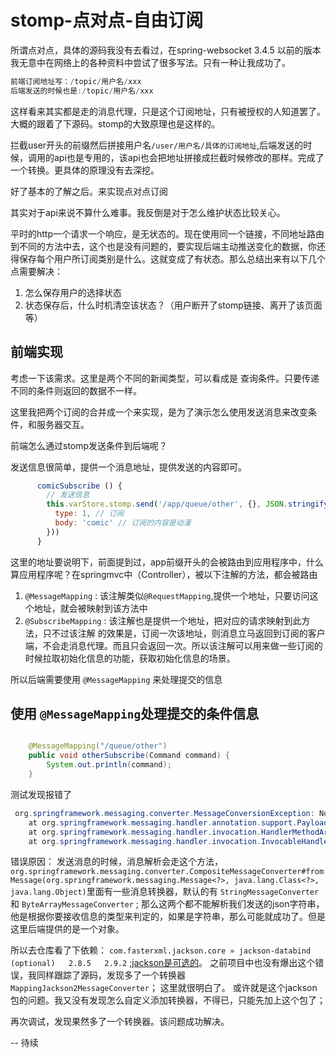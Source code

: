# stomp-点对点-自由订阅

所谓点对点，具体的源码我没有去看过，在spring-websocket 3.4.5 以前的版本我无意中在网络上的各种资料中尝试了很多写法。只有一种让我成功了。

```java
前端订阅地址写：/topic/用户名/xxx
后端发送的时候也是:/topic/用户名/xxx
```
这样看来其实都是走的消息代理，只是这个订阅地址，只有被授权的人知道罢了。 大概的跟着了下源码。stomp的大致原理也是这样的。 

拦截user开头的前缀然后拼接用户名`/user/用户名/具体的订阅地址`,后端发送的时候，调用的api也是专用的，该api也会把地址拼接成拦截时候修改的那样。完成了一个转换。更具体的原理没有去深挖。


好了基本的了解之后。来实现点对点订阅

其实对于api来说不算什么难事。我反倒是对于怎么维护状态比较关心。

平时的http一个请求一个响应，是无状态的。现在使用同一个链接，不同地址路由到不同的方法中去，这个也是没有问题的，要实现后端主动推送变化的数据，你还得保存每个用户所订阅类别是什么。这就变成了有状态。那么总结出来有以下几个点需要解决：

1. 怎么保存用户的选择状态
2. 状态保存后，什么时机清空该状态？（用户断开了stomp链接、离开了该页面等）

## 前端实现

考虑一下该需求。这里是两个不同的新闻类型，可以看成是 查询条件。只要传递不同的条件则返回的数据不一样。

这里我把两个订阅的合并成一个来实现，是为了演示怎么使用发送消息来改变条件，和服务器交互。

前端怎么通过stomp发送条件到后端呢？

发送信息很简单，提供一个消息地址，提供发送的内容即可。
```javascript
      comicSubscribe () {
        // 发送信息
        this.varStore.stomp.send('/app/queue/other', {}, JSON.stringify({
          type: 1, // 订阅
          body: 'comic' // 订阅的内容是动漫
        }))
      }
```

这里的地址要说明下，前面提到过，app前缀开头的会被路由到应用程序中，什么算应用程序呢？在springmvc中（Controller），被以下注解的方法，都会被路由

1. `@MessageMapping` : 该注解类似`@RequestMapping`,提供一个地址，只要访问这个地址，就会被映射到该方法中
2. `@SubscribeMapping` : 该注解也是提供一个地址，把对应的请求映射到此方法，只不过该注解 的效果是，订阅一次该地址，则消息立马返回到订阅的客户端，不会走消息代理。而且只会返回一次。所以该注解可以用来做一些订阅的时候拉取初始化信息的功能，获取初始化信息的场景。


所以后端需要使用 `@MessageMapping` 来处理提交的信息

## 使用 `@MessageMapping`处理提交的条件信息

```java

    @MessageMapping("/queue/other")
    public void otherSubscribe(Command command) {
        System.out.println(command);
    }
```

测试发现报错了

```java
 org.springframework.messaging.converter.MessageConversionException: No converter found to convert to class cn.mrcode.javawebsocketdemo.stomp.controller.Command, message=GenericMessage [payload=byte[25], headers={simpMessageType=MESSAGE, stompCommand=SEND, nativeHeaders={destination=[/app/queue/other], content-length=[25]}, simpSessionAttributes={}, simpHeartbeat=[J@6a00f3b2, lookupDestination=/queue/other, simpSessionId=hkgcxx3t, simpDestination=/app/queue/other}]
	at org.springframework.messaging.handler.annotation.support.PayloadArgumentResolver.resolveArgument(PayloadArgumentResolver.java:118)
	at org.springframework.messaging.handler.invocation.HandlerMethodArgumentResolverComposite.resolveArgument(HandlerMethodArgumentResolverComposite.java:77)
	at org.springframework.messaging.handler.invocation.InvocableHandlerMethod.getMethodArgumentValues(InvocableHandlerMethod.java:139)
```

错误原因： 发送消息的时候，消息解析会走这个方法，`org.springframework.messaging.converter.CompositeMessageConverter#fromMessage(org.springframework.messaging.Message<?>, java.lang.Class<?>, java.lang.Object)`里面有一些消息转换器，默认的有 `StringMessageConverter` 和 `ByteArrayMessageConverter` ; 那么这两个都不能解析我们发送的json字符串，他是根据你要接收信息的类型来判定的，如果是字符串，那么可能就成功了。但是这里后端提供的是一个对象。

所以去仓库看了下依赖：
`com.fasterxml.jackson.core » jackson-databind (optional)	2.8.5	2.9.2` ;[jackson是可选的](http://mvnrepository.com/artifact/org.springframework/spring-messaging/4.3.5.RELEASE)。 之前项目中也没有爆出这个错误，我同样跟踪了源码，发现多了一个转换器`MappingJackson2MessageConverter`； 这里就很明白了。 或许就是这个jackson包的问题。我又没有发现怎么自定义添加转换器，不得已，只能先加上这个包了；

再次调试，发现果然多了一个转换器。该问题成功解决。




-- 待续
